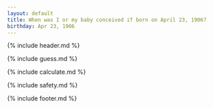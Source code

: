 ```yaml
---
layout: default
title: When was I or my baby conceived if born on April 23, 1906?
birthday: Apr 23, 1906
---
```


{% include header.md %}

{% include guess.md %}

{% include calculate.md %}

{% include safety.md %}

{% include footer.md %}



